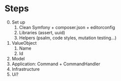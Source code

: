 # Steps

0. Set up
	1. Clean Symfony + composer.json + editorconfig
	2. Libraries (assert, uuid)
	3. Helpers (psalm, code styles, mutation testing...)
1. ValueObject
	1. Name
	2. Id
2. Model
3. Application: Command + CommandHandler
4. Infrastructure
5. Ui?